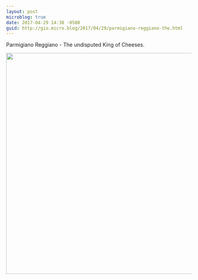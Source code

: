 ```yaml
---
layout: post
microblog: true
date: 2017-04-29 14:38 -0500
guid: http://gio.micro.blog/2017/04/29/parmigiano-reggiano-the.html
---
```

Parmigiano Reggiano - The undisputed King of Cheeses. 

<img src="http://gio.micro.blog/uploads/2017/8f3134a48a.jpg" width="600" height="600" style="height: auto" />
